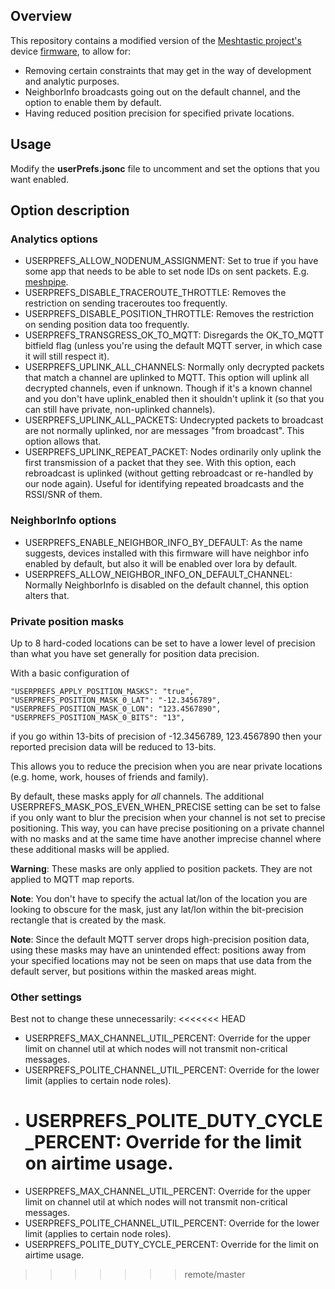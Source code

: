 ## Overview

This repository contains a modified version of the [Meshtastic project's](https://meshtastic.org/) device [firmware](https://github.com/meshtastic/firmware), to allow for:

- Removing certain constraints that may get in the way of development and analytic purposes.
- NeighborInfo broadcasts going out on the default channel, and the option to enable them by default.
- Having reduced position precision for specified private locations.

## Usage

Modify the **userPrefs.jsonc** file to uncomment and set the options that you want enabled.

## Option description

### Analytics options

- USERPREFS_ALLOW_NODENUM_ASSIGNMENT: Set to true if you have some app that needs to be able to set node IDs on sent packets. E.g. [meshpipe](https://github.com/armooo/meshpipe).
- USERPREFS_DISABLE_TRACEROUTE_THROTTLE: Removes the restriction on sending traceroutes too frequently.
- USERPREFS_DISABLE_POSITION_THROTTLE: Removes the restriction on sending position data too frequently.
- USERPREFS_TRANSGRESS_OK_TO_MQTT: Disregards the OK_TO_MQTT bitfield flag (unless you're using the default MQTT server, in which case it will still respect it).
- USERPREFS_UPLINK_ALL_CHANNELS: Normally only decrypted packets that match a channel are uplinked to MQTT. This option will uplink all decrypted channels, even if unknown. Though if it's a known channel and you don't have uplink_enabled then it shouldn't uplink it (so that you can still have private, non-uplinked channels).
- USERPREFS_UPLINK_ALL_PACKETS: Undecrypted packets to broadcast are not normally uplinked, nor are messages "from broadcast". This option allows that.
- USERPREFS_UPLINK_REPEAT_PACKET: Nodes ordinarily only uplink the first transmission of a packet that they see. With this option, each rebroadcast is uplinked (without getting rebroadcast or re-handled by our node again). Useful for identifying repeated broadcasts and the RSSI/SNR of them.

### NeighborInfo options

- USERPREFS_ENABLE_NEIGHBOR_INFO_BY_DEFAULT: As the name suggests, devices installed with this firmware will have neighbor info enabled by default, but also it will be enabled over lora by default.
- USERPREFS_ALLOW_NEIGHBOR_INFO_ON_DEFAULT_CHANNEL: Normally NeighborInfo is disabled on the default channel, this option alters that.

### Private position masks

Up to 8 hard-coded locations can be set to have a lower level of precision than what you have set generally for position data precision.

With a basic configuration of

```
"USERPREFS_APPLY_POSITION_MASKS": "true",
"USERPREFS_POSITION_MASK_0_LAT": "-12.3456789",
"USERPREFS_POSITION_MASK_0_LON": "123.4567890",
"USERPREFS_POSITION_MASK_0_BITS": "13",
```

if you go within 13-bits of precision of -12.3456789, 123.4567890 then your reported precision data will be reduced to 13-bits.

This allows you to reduce the precision when you are near private locations (e.g. home, work, houses of friends and family).

By default, these masks apply for _all_ channels. The additional USERPREFS_MASK_POS_EVEN_WHEN_PRECISE setting can be set to false if you only want to blur the precision when your channel is not set to precise positioning. This way, you can have precise positioning on a private channel with no masks and at the same time have another imprecise channel where these additional masks will be applied.

**Warning**: These masks are only applied to position packets. They are not applied to MQTT map reports.

**Note**: You don't have to specify the actual lat/lon of the location you are looking to obscure for the mask, just any lat/lon within the bit-precision rectangle that is created by the mask.

**Note**: Since the default MQTT server drops high-precision position data, using these masks may have an unintended effect: positions away from your specified locations may not be seen on maps that use data from the default server, but positions within the masked areas might.

### Other settings

Best not to change these unnecessarily:
<<<<<<< HEAD

- USERPREFS_MAX_CHANNEL_UTIL_PERCENT: Override for the upper limit on channel util at which nodes will not transmit non-critical messages.
- USERPREFS_POLITE_CHANNEL_UTIL_PERCENT: Override for the lower limit (applies to certain node roles).
- # USERPREFS_POLITE_DUTY_CYCLE_PERCENT: Override for the limit on airtime usage.

* USERPREFS_MAX_CHANNEL_UTIL_PERCENT: Override for the upper limit on channel util at which nodes will not transmit non-critical messages.
* USERPREFS_POLITE_CHANNEL_UTIL_PERCENT: Override for the lower limit (applies to certain node roles).
* USERPREFS_POLITE_DUTY_CYCLE_PERCENT: Override for the limit on airtime usage.

> > > > > > > remote/master
